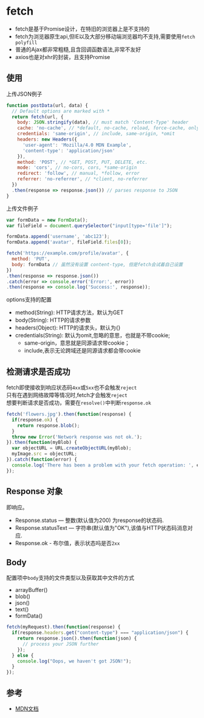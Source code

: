 # fetch

- fetch是基于Promise设计，在特旧的浏览器上是不支持的
- fetch为浏览器原生api,但IE以及大部分移动端浏览器均不支持,需要使用`fetch polyfill`
- 普通的Ajax都非常粗糙,且含回调函数语法,非常不友好
- axios也是对xhr的封装，且支持Promise

## 使用
上传JSON例子
```js
function postData(url, data) {
  // Default options are marked with *
  return fetch(url, {
    body: JSON.stringify(data), // must match 'Content-Type' header
    cache: 'no-cache', // *default, no-cache, reload, force-cache, only-if-cached
    credentials: 'same-origin', // include, same-origin, *omit
    headers: new Headers({
      'user-agent': 'Mozilla/4.0 MDN Example',
      'content-type': 'application/json'
    }),
    method: 'POST', // *GET, POST, PUT, DELETE, etc.
    mode: 'cors', // no-cors, cors, *same-origin
    redirect: 'follow', // manual, *follow, error
    referrer: 'no-referrer', // *client, no-referrer
  })
  .then(response => response.json()) // parses response to JSON
}
```
上传文件例子
```js
var formData = new FormData();
var fileField = document.querySelector("input[type='file']");

formData.append('username', 'abc123');
formData.append('avatar', fileField.files[0]);

fetch('https://example.com/profile/avatar', {
  method: 'PUT',
  body: formData // 虽然没有设置 content-type, 但是fetch会试着自己设置
})
.then(response => response.json())
.catch(error => console.error('Error:', error))
.then(response => console.log('Success:', response));
```

options支持的配置  
- method(String): HTTP请求方法，默认为GET
- body(String): HTTP的请求参数
- headers(Object): HTTP的请求头，默认为{}
- credentials(String): 默认为omit,忽略的意思，也就是不带cookie;
  * same-origin，意思就是同源请求带cookie；
  * include,表示无论跨域还是同源请求都会带cookie

## 检测请求是否成功
fetch即使接收到响应状态码`4xx`或`5xx`也不会触发`reject`  
只有在遇到网络故障等情况时,fetch才会触发`reject`  
想要判断请求是否成功，需要在`resolve()`中判断`response.ok`
```js
fetch('flowers.jpg').then(function(response) {
  if(response.ok) {
    return response.blob();
  }
  throw new Error('Network response was not ok.');
}).then(function(myBlob) { 
  var objectURL = URL.createObjectURL(myBlob); 
  myImage.src = objectURL; 
}).catch(function(error) {
  console.log('There has been a problem with your fetch operation: ', error.message);
});
```

## Response 对象
即响应。
- Response.status — 整数(默认值为200) 为response的状态码.
- Response.statusText — 字符串(默认值为"OK"),该值与HTTP状态码消息对应.
- Response.ok  - 布尔值，表示状态吗是否`2xx`

## Body
配置项中`body`支持的文件类型以及获取其中文件的方式
- arrayBuffer()
- blob()
- json()
- text()
- formData()
```js
fetch(myRequest).then(function(response) {
  if(response.headers.get("content-type") === "application/json") {
    return response.json().then(function(json) {
      // process your JSON further
    });
  } else {
    console.log("Oops, we haven't got JSON!");
  }
});
```

## 参考
- [MDN文档](https://developer.mozilla.org/zh-CN/docs/Web/API/Fetch_API/Using_Fetch#Body)